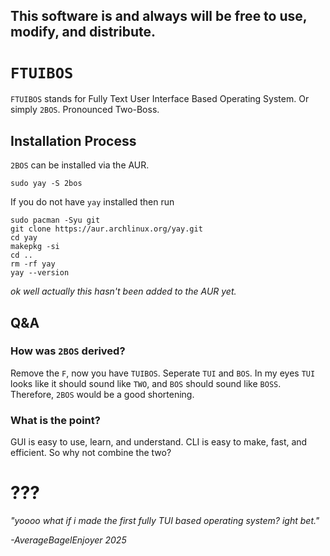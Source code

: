 ## This software is and always will be free to use, modify, and distribute.

# `FTUIBOS`

`FTUIBOS` stands for Fully Text User Interface Based Operating System. Or simply `2BOS`. Pronounced Two-Boss.


## Installation Process
`2BOS` can be installed via the AUR.

`sudo yay -S 2bos`

If you do not have `yay` installed then run
```
sudo pacman -Syu git
git clone https://aur.archlinux.org/yay.git
cd yay
makepkg -si
cd ..
rm -rf yay
yay --version
```

*ok well actually this hasn't been added to the AUR yet.*

## Q&A

### How was `2BOS` derived?
Remove the `F`, now you have `TUIBOS`. Seperate `TUI` and `BOS`. In my eyes `TUI` looks like it should sound like `TWO`, and `BOS` should sound like `BOSS`. Therefore, `2BOS` would be a good shortening.

### What is the point?
GUI is easy to use, learn, and understand. CLI is easy to make, fast, and efficient. So why not combine the two?

# ???
*"yoooo what if i made the first fully TUI based operating system? ight bet."*

*-AverageBagelEnjoyer 2025*
